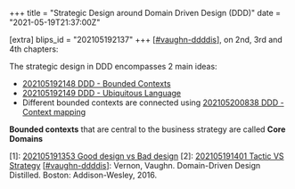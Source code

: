 +++
title = "Strategic Design around Domain Driven Design (DDD)"
date = "2021-05-19T21:37:00Z"

[extra]
blips_id = "202105192137"
+++
[[#vaughn-ddddis](/blips/tags/vaughn-ddddis)], on 2nd, 3rd and 4th chapters:

The strategic design in DDD encompasses 2 main ideas:
- [202105192148 DDD - Bounded Contexts](/blips/202105192148-ddd---bounded-contexts)
- [202105192149 DDD - Ubiquitous Language](/blips/202105192149-ddd---ubiquitous-language)
- Different bounded contexts are connected using [202105200838 DDD - Context mapping](/blips/202105200838-ddd---context-mapping)

**Bounded contexts** that are central to the business strategy are called **Core Domains**

[1]: [202105191353 Good design vs Bad design](/blips/202105191353-good-design-vs-bad-design)
[2]: [202105191401 Tactic VS Strategy](/blips/202105191401-tactic-vs-strategy)
[[#vaughn-ddddis](/blips/tags/vaughn-ddddis)]: Vernon, Vaughn. Domain-Driven Design Distilled. Boston: Addison-Wesley, 2016.
